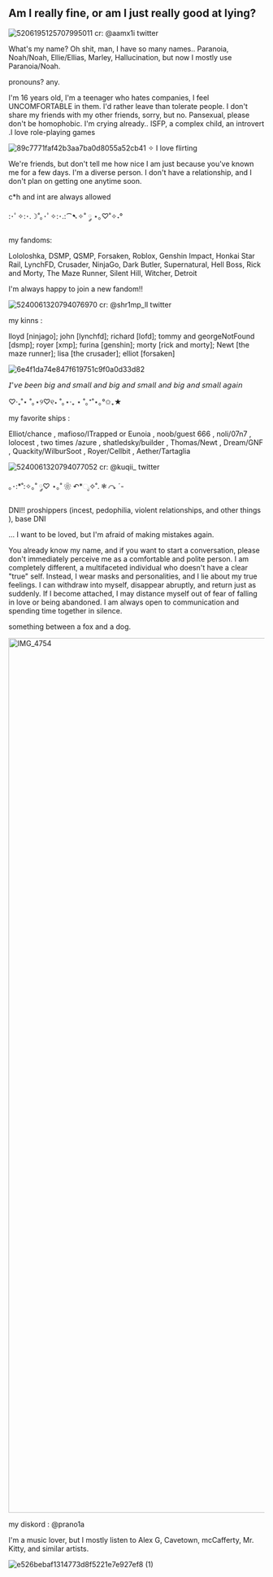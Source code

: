 ## Am I really fine, or am I just really good at lying?

![5206195125707995011](https://github.com/user-attachments/assets/d7d3a6ce-6fe0-4e9d-a98a-124b484c849f)
cr:  @aamx1i twitter

  What's my name? Oh shit, man, I have so many names.. Paranoia, Noah/Noah, Ellie/Ellias, Marley, Hallucination, but now I mostly use Paranoia/Noah. 

pronouns? any.

  I'm 16 years old, I'm a teenager who hates companies, I feel UNCOMFORTABLE in them. I'd rather leave than tolerate people. I don't share my friends with my other friends, sorry, but no. 
Pansexual, please don't be homophobic. I'm crying already.. ISFP, a complex child, an introvert .I love role-playing games

![89c7771faf42b3aa7ba0d8055a52cb41](https://github.com/user-attachments/assets/5000bbc5-4488-49cf-8904-0a37723985fc)
✧   I love flirting

  We're friends, but don't tell me how nice I am just because you've known me for a few days. I'm a diverse person. 
I don't have a relationship, and I don't plan on getting one anytime soon.

c*h and int are always allowed

:･ﾟ✧:･.☽˚｡･ﾟ✧:･.:⁀➷✧˚ ༘ ⋆｡♡˚✧˖°

my fandoms:

Lololoshka, DSMP, QSMP, Forsaken, Roblox, Genshin Impact, Honkai Star Rail, LynchFD, Crusader, NinjaGo, Dark Butler, Supernatural, Hell Boss, Rick and Morty, The Maze Runner, Silent Hill, Witcher, Detroit

I'm always happy to join a new fandom!!

![5240061320794076970](https://github.com/user-attachments/assets/5a0a72e5-a9f8-4e7e-bd46-88a18b0d60c4)
cr: @shr1mp_ll twitter

my kinns :

lloyd [ninjago]; john [lynchfd]; richard [lofd]; tommy and georgeNotFound [dsmp]; royer [xmp]; furina [genshin]; morty [rick and morty]; Newt [the maze runner]; lisa [the crusader]; elliot [forsaken]

![6e4f1da74e847f619751c9f0a0d33d82](https://github.com/user-attachments/assets/83ab53a8-ee23-4e3c-92f2-5caddd626d0e)

𝘐'𝘷𝘦 𝘣𝘦𝘦𝘯 𝘣𝘪𝘨 𝘢𝘯𝘥 𝘴𝘮𝘢𝘭𝘭 𝘢𝘯𝘥 𝘣𝘪𝘨 𝘢𝘯𝘥 𝘴𝘮𝘢𝘭𝘭 𝘢𝘯𝘥 𝘣𝘪𝘨 𝘢𝘯𝘥 𝘴𝘮𝘢𝘭𝘭 𝘢𝘨𝘢𝘪𝘯 

‎♡‧₊˚⋆ ˚｡⋆୨♡୧⋆ ˚｡⋆‧₊ ⋆ ˚｡⁺˚⋆｡°✩₊★

my favorite ships :

Elliot/chance , mafioso/ITrapped or Eunoia , noob/guest 666 , noli/07n7 , lolocest , two times
/azure , shatledsky/builder , Thomas/Newt , Dream/GNF , Quackity/WilburSoot , Royer/Cellbit , Aether/Tartaglia

![5240061320794077052](https://github.com/user-attachments/assets/0194503f-c169-44ac-8fe5-c693885863a0)
cr: @kuqii_ twitter

｡･:*˚:✧｡˚ ༘♡ ⋆｡˚ ❀ ↶*ೃ✧˚. ❃ ↷ ˊ-

 DNI!! proshippers (incest, pedophilia, violent relationships, and other things ), base DNI

 ... I want to be loved, but I'm afraid of making mistakes again.

 You already know my name, and if you want to start a conversation, please don't immediately perceive me as a comfortable and polite person. I am completely different, a multifaceted individual who doesn't have a clear "true" self. Instead, I wear masks and personalities, and I lie about my true feelings. I can withdraw into myself, disappear abruptly, and return just as suddenly. If I become attached, I may distance myself out of fear of falling in love or being abandoned. I am always open to communication and spending time together in silence.

something between a fox and a dog.

<img width="2000" height="1720" alt="IMG_4754" src="https://github.com/user-attachments/assets/cbf88788-d80b-426f-8fdd-59c6a4aff13c" />

my diskord : @prano1a 

I'm a music lover, but I mostly listen to Alex G, Cavetown, mcCafferty, Mr. Kitty, and similar artists.

![e526bebaf1314773d8f5221e7e927ef8 (1)](https://github.com/user-attachments/assets/fcef7d6e-fbfe-4a8c-a109-04a44b511dda)



